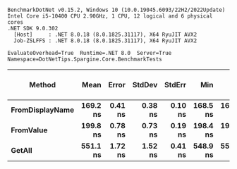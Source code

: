 ```

BenchmarkDotNet v0.15.2, Windows 10 (10.0.19045.6093/22H2/2022Update)
Intel Core i5-10400 CPU 2.90GHz, 1 CPU, 12 logical and 6 physical cores
.NET SDK 9.0.302
  [Host]     : .NET 8.0.18 (8.0.1825.31117), X64 RyuJIT AVX2
  Job-ZSLFFS : .NET 8.0.18 (8.0.1825.31117), X64 RyuJIT AVX2

EvaluateOverhead=True  Runtime=.NET 8.0  Server=True  
Namespace=DotNetTips.Spargine.Core.BenchmarkTests  

```
| Method          | Mean     | Error   | StdDev  | StdErr  | Min      | Q1       | Median   | Q3       | Max      | Op/s        | CI99.9% Margin | Iterations | Kurtosis | MValue | Skewness | Rank | LogicalGroup | Baseline | Completed Work Items | Lock Contentions | Exceptions | Gen0   | Code Size | Allocated |
|---------------- |---------:|--------:|--------:|--------:|---------:|---------:|---------:|---------:|---------:|------------:|---------------:|-----------:|---------:|-------:|---------:|-----:|------------- |--------- |---------------------:|-----------------:|-----------:|-------:|----------:|----------:|
| **FromDisplayName** | **169.2 ns** | **0.41 ns** | **0.38 ns** | **0.10 ns** | **168.5 ns** | **169.1 ns** | **169.3 ns** | **169.5 ns** | **169.8 ns** | **5,909,503.8** |       **7.450 ns** |      **15.00** |    **2.130** |  **2.000** |  **-0.4483** |    **1** | *****            | **No**       |                    **-** |                **-** |          **-** | **0.0024** |        **NA** |     **232 B** |
| **FromValue**       | **199.8 ns** | **0.78 ns** | **0.73 ns** | **0.19 ns** | **198.4 ns** | **199.5 ns** | **199.9 ns** | **200.2 ns** | **201.0 ns** | **5,004,359.9** |       **7.405 ns** |      **15.00** |    **2.220** |  **2.000** |  **-0.1756** |    **2** | *****            | **No**       |                    **-** |                **-** |          **-** | **0.0024** |        **NA** |     **232 B** |
| **GetAll**          | **551.1 ns** | **1.72 ns** | **1.52 ns** | **0.41 ns** | **548.9 ns** | **550.0 ns** | **551.6 ns** | **551.9 ns** | **554.2 ns** | **1,814,537.3** |       **6.797 ns** |      **14.00** |    **2.090** |  **2.000** |   **0.2007** |    **3** | *****            | **No**       |                    **-** |                **-** |          **-** | **0.0048** |   **3,437 B** |     **472 B** |
